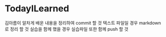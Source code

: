 # TodayILearned

김아름이 알차게 배운 내용을 정리하여 commit 할 것 
텍스트 파일일 경우 markdown로 정리 할 것 
실습을 함께 했을 경우 실습파일 또한 함께 push 할 것 

